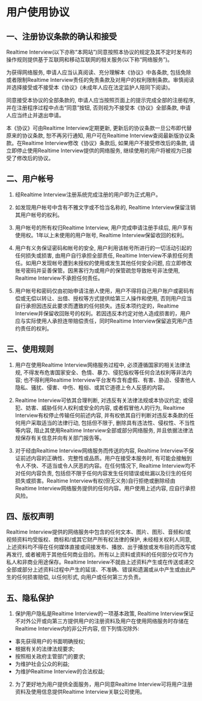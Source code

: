 # 用户使用协议
## 一、注册协议条款的确认和接受
Realtime Interview(以下亦称“本网站”)同意按照本协议的规定及其不定时发布的操作规则提供基于互联网和移动互联网的相关服务(以下称“网络服务”)。

为获得网络服务, 申请人应当认真阅读、充分理解本《协议》中各条款, 包括免除或者限制Realtime Interview责任的免责条款及对用户的权利限制条款。审慎阅读并选择接受或不接受本《协议》(未成年人应在法定监护人陪同下阅读)。

同意接受本协议的全部条款的, 申请人应当按照页面上的提示完成全部的注册程序, 并在注册程序过程中点击“同意”按钮, 否则视为不接受本《协议》全部条款, 申请人应当终止并退出申请。

本《协议》可由Realtime Interview定期更新, 更新后的协议条款一旦公布即代替原来的协议条款, 恕不再另行通知, 用户可在Realtime Interview查阅最新版协议条款。在Realtime Interview修改《协议》条款后, 如果用户不接受修改后的条款, 请立即停止使用Realtime Interview提供的网络服务, 继续使用的用户将被视为已接受了修改后的协议。

## 二、用户帐号
1. 经Realtime Interview注册系统完成注册的用户即为正式用户。

2. 如发现用户帐号中含有不雅文字或不恰当名称的, Realtime Interview保留注销其用户帐号的权利。

3. 用户帐号的所有权归Realtime Interview, 用户完成申请注册手续后, 用户享有使用权。1年以上未使用的用户账号, Realtime Interview保留收回的权利。

4. 用户有义务保证密码和帐号的安全, 用户利用该帐号所进行的一切活动引起的任何损失或损害, 由用户自行承担全部责任, Realtime Interview不承担任何责任。如用户发现帐号遭到未授权的使用或发生其他任何安全问题, 应立即修改账号密码并妥善保管。因黑客行为或用户的保管疏忽导致帐号非法使用, Realtime Interview不承担任何责任。

5. 用户帐号和密码仅由初始申请注册人使用，用户不得将自己用户账户或密码有偿或无偿以转让、出借、授权等方式提供给第三人操作和使用, 否则用户应当自行承担因违反此要求而遭致的任何损失。违反本项约定的，Realtime Interview并保留收回账号的权利。若因违反本约定对他人造成损害的，用户应与实际使用人承担连带赔偿责任，同时Realtime Interview保留追究用户违约责任的权利。

## 三、使用规则
1. 用户在使用Realtime Interview网络服务过程中, 必须遵循国家的相关法律法规, 不得发布危害国家安全、色情、暴力、侵犯版权等任何合法权利等非法内容; 也不得利用Realtime Interview平台发布含有虚假、有害、胁迫、侵害他人隐私、骚扰、侵害、中伤、粗俗、或其它道德上令人反感的内容。

2. Realtime Interview可依其合理判断, 对违反有关法律法规或本协议约定; 或侵犯、妨害、威胁任何人权利或安全的内容, 或者假冒他人的行为, Realtime Interview有权停止传输任何前述内容, 并有权依其自行判断对违反本条款的任何用户采取适当的法律行动, 包括但不限于, 删除具有违法性、侵权性、不当性等内容, 阻止其使用Realtime Interview全部或部分网络服务, 并且依据法律法规保存有关信息并向有关部门报告等。

3. 对于经由Realtime Interview网络服务而传送的内容, Realtime Interview不保证前述内容的正确性、完整性或品质。用户在接受本服务时, 有可能会接触到令人不快、不适当或令人厌恶的内容。在任何情况下, Realtime Interview均不对任何内容负责, 包括但不限于任何内容发生任何错误或纰漏以及衍生的任何损失或损害。Realtime Interview有权(但无义务)自行拒绝或删除经由Realtime Interview网络服务提供的任何内容。用户使用上述内容, 应自行承担风险。

## 四、版权声明
Realtime Interview提供的网络服务中包含的任何文本、图片、图形、音频和/或视频资料均受版权、商标和/或其它财产所有权法律的保护, 未经相关权利人同意, 上述资料均不得在任何媒体直接或间接发布、播放、出于播放或发布目的而改写或再发行, 或者被用于其他任何商业目的。所有以上资料或资料的任何部分仅可作为私人和非商业用途保存。Realtime Interview不就由上述资料产生或在传送或递交全部或部分上述资料过程中产生的延误、不准确、错误和遗漏或从中产生或由此产生的任何损害赔偿, 以任何形式, 向用户或任何第三方负责。

## 五、隐私保护
1. 保护用户隐私是Realtime Interview的一项基本政策, Realtime Interview保证不对外公开或向第三方提供用户的注册资料及用户在使用网络服务时存储在Realtime Interview内的非公开内容, 但下列情况除外:

  - 事先获得用户的书面明确授权;
  - 根据有关的法律法规要求;
  - 按照相关政府主管部门的要求;
  - 为维护社会公众的利益;
  - 为维护Realtime Interview的合法权益;

2. 为了更好地为用户提供全面服务，用户同意Realtime Interview可将用户注册资料及使用信息提供Realtime Interview关联公司使用。
